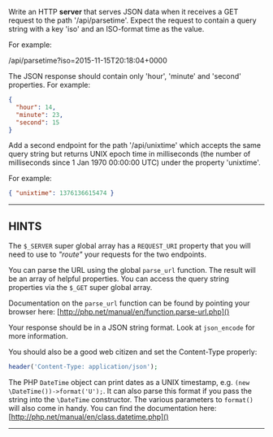 Write an HTTP **server** that serves JSON data when it receives a GET request to the path '/api/parsetime'. Expect the request to contain a query string with a key 'iso' and an ISO-format time as the value.

For example:

  /api/parsetime?iso=2015-11-15T20:18:04+0000

The JSON response should contain only 'hour', 'minute' and 'second' properties. For example:

```json
{
  "hour": 14,
  "minute": 23,
  "second": 15
}
```

Add a second endpoint for the path '/api/unixtime' which accepts the same query string but returns UNIX epoch time in milliseconds (the number of milliseconds since 1 Jan 1970 00:00:00 UTC) under the property 'unixtime'.

For example:

```json
{ "unixtime": 1376136615474 }
```

----------------------------------------------------------------------
## HINTS

The `$_SERVER` super global array has a `REQUEST_URI` property that you will need to use to *"route"* your requests for the two endpoints.

You can parse the URL using the global `parse_url` function. The result will be an array of helpful properties.
You can access the query string properties via the `$_GET` super global array.

Documentation on the `parse_url` function can be found by pointing your browser here:
    [http://php.net/manual/en/function.parse-url.php]()
  
Your response should be in a JSON string format. Look at `json_encode` for more information.

You should also be a good web citizen and set the Content-Type properly:

```php
header('Content-Type: application/json');
```

The PHP `DateTime` object can print dates as a UNIX timestamp, e.g. `(new \DateTime())->format('U');`. It can also parse this format if you pass the string into the `\DateTime` constructor. The various parameters to `format()` will also
come in handy. You can find the documentation here:
    [http://php.net/manual/en/class.datetime.php]()

----------------------------------------------------------------------
